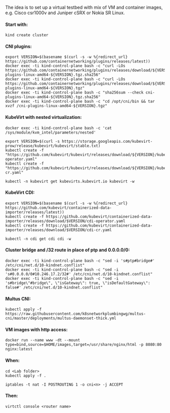 The idea is to set up a virtual testbed with mix of VM and container images, e.g. Cisco csr1000v and Juniper cSRX or Nokia SR Linux.

#### Start with:
```
kind create cluster
```

#### CNI plugins:
```
export VERSION=$(basename $(curl -s -w %{redirect_url} https://github.com/containernetworking/plugins/releases/latest))
docker exec -ti kind-control-plane bash -c "curl -LOs https://github.com/containernetworking/plugins/releases/download/${VERSION}/cni-plugins-linux-amd64-${VERSION}.tgz.sha256"
docker exec -ti kind-control-plane bash -c "curl -LOs https://github.com/containernetworking/plugins/releases/download/${VERSION}/cni-plugins-linux-amd64-${VERSION}.tgz"
docker exec -ti kind-control-plane bash -c "sha256sum --check cni-plugins-linux-amd64-${VERSION}.tgz.sha256"
docker exec -ti kind-control-plane bash -c "cd /opt/cni/bin && tar xvzf /cni-plugins-linux-amd64-${VERSION}.tgz"
```

#### KubeVirt with nested virtualization:
```
docker exec -ti kind-control-plane bash -c 'cat /sys/module/kvm_intel/parameters/nested'

export VERSION=$(curl -s https://storage.googleapis.com/kubevirt-prow/release/kubevirt/kubevirt/stable.txt)
kubectl create -f "https://github.com/kubevirt/kubevirt/releases/download/${VERSION}/kubevirt-operator.yaml"
kubectl create -f "https://github.com/kubevirt/kubevirt/releases/download/${VERSION}/kubevirt-cr.yaml"

kubectl -n kubevirt get kubevirts.kubevirt.io kubevirt -w
```

#### KubeVirt CDI:
```
export VERSION=$(basename $(curl -s -w %{redirect_url} https://github.com/kubevirt/containerized-data-importer/releases/latest))
kubectl create -f https://github.com/kubevirt/containerized-data-importer/releases/download/$VERSION/cdi-operator.yaml
kubectl create -f https://github.com/kubevirt/containerized-data-importer/releases/download/$VERSION/cdi-cr.yaml

kubectl -n cdi get cdi cdi -w
```

#### Cluster bridge and /32 route in place of ptp and 0.0.0.0/0:
```
docker exec -ti kind-control-plane bash -c "sed -i 's#ptp#bridge#' /etc/cni/net.d/10-kindnet.conflist"
docker exec -ti kind-control-plane bash -c "sed -i 's#0.0.0.0/0#10.246.17.2/32#' /etc/cni/net.d/10-kindnet.conflist"
docker exec -ti kind-control-plane bash -c "sed -i 's#bridge\"#bridge\", \"isGateway\": true, \"isDefaultGateway\": false#' /etc/cni/net.d/10-kindnet.conflist"
```

#### Multus CNI:
```
kubectl apply -f https://raw.githubusercontent.com/k8snetworkplumbingwg/multus-cni/master/deployments/multus-daemonset-thick.yml
```

#### VM images with http access:
```
docker run --name www -dt --mount type=bind,source=$HOME/images,target=/usr/share/nginx/html -p 8080:80 nginx:latest
```

#### When:
```
cd <Lab folder>
kubectl apply -f .
```
```
iptables -t nat -I POSTROUTING 1 -o cni<n> -j ACCEPT
```

#### Then:
```
virtctl console <router name>
```

